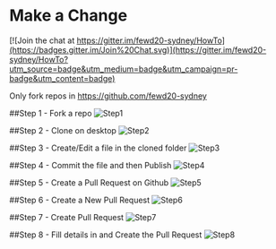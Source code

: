 # Make a Change

[![Join the chat at https://gitter.im/fewd20-sydney/HowTo](https://badges.gitter.im/Join%20Chat.svg)](https://gitter.im/fewd20-sydney/HowTo?utm_source=badge&utm_medium=badge&utm_campaign=pr-badge&utm_content=badge)

Only fork repos in https://github.com/fewd20-sydney

##Step 1 - Fork a repo
![Step1](imgs/step1.jpg)

##Step 2 - Clone on desktop
![Step2](imgs/step2.jpg)

##Step 3 - Create/Edit a file in the cloned folder
![Step3](imgs/step3.jpg)

##Step 4 - Commit the file and then Publish
![Step4](imgs/step4.jpg)

##Step 5 - Create a Pull Request on Github
![Step5](imgs/step5.jpg)

##Step 6 - Create a New Pull Request
![Step6](imgs/step6.jpg)

##Step 7 - Create Pull Request
![Step7](imgs/step7.jpg)

##Step 8 - Fill details in and Create the Pull Request
![Step8](imgs/step8.jpg)
